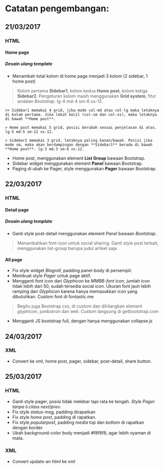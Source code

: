 # Catatan pengembangan:

## 21/03/2017
### HTML
#### Home page
##### Desain ulang template
- Menambah total kolom di home page menjadi 3 kolom (2 sidebar, 1 home post)
> Kolom pertama **Sidebar1**, kolom kedua **Home post**, kolom ketiga **Sidebar2**. Pengeturan kolom masih menggunakan **Grid system**, fitur andalan _Bootstrap_. lg-4 md-4 sm-6 xs-12.

	>> Sidebar1 memakai 4 grid, jika mode col-md atau col-lg maka letaknya di kolom pertama. Jika lebih kecil (col-sm dan col-xs), maka letaknya di bawah **Home post**.

	> Home post memakai 5 grid, posisi berubah sesuai penjelasan di atas. lg-5 md-5 sm-12 xs-12.

	> Sidebar2 memakai 3 grid, letaknya paling kanan/bawah. Posisi jika mode sm, maka akan berdampingan dengan **Sidebar1** berada di bawah **Home post**. lg-3 md-3 sm-6 xs-12.

- Home post, menggunakan element **List Group** bawaan Bootstrap.
- Sidebar widget menggunakan element **Panel** bawaan Bootstrap.
- Paging di ubah ke Pager, style menggunakan **Pager** bawaan Bootstrap.
## 22/03/2017
### HTML 
#### Detail page
##### Desain ulang template
- Ganti style post-detail menggunakan element _Panel_ bawaan *Bootstrap*.
> Menambahkan font-icon untuk social sharing.
> Ganti style post terkait, menggunakan list-group berupa judul artikel saja.
#### All page
- Fix style widget *Blogroll*, padding panel-body di persempit.
- Membuat style *Pager* untuk page aktif.
- Mengganti font icon dari _Glyphicon_ ke _MMBB-font icon_, jumlah icon tidak lebih dari 50, sudah tersedia social icon. Ukuran font jauh lebih ramping dari _Glyphicon_ karena hanya memasukkan icon yang dibutuhkan. Custom font di fontastic.me
> Begitu juga Bootstrap css, di custom dan dihilangkan element _glyphicon_, jumbotron dan well. Custom langsung di getbootstrap.com
- Mengganti JS bootstrap full, dengan hanya menggunakan collapse.js
## 24/03/2017
### XML
- Convert ke xml, home post, pager, sidebar, post-detail, share button.
## 25/03/2017
### HTML
- Ganti style pager, posisi tidak melebar tapi rata ke tengah. _Style *Pager* tanpa li.class next/prev._
- Fix style _status-msg,_ padding dirapatkan
- Fix style _home post_, padding di rapatkan.
- Fix style _popularpost_, padding _media_ top dan bottom di rapatkan dengan border.
- Ubah background-color body menjadi #f8f8f8, agar lebih nyaman di mata.
### XML
- Convert update-an html ke xml